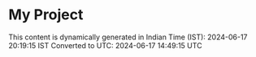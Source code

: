 # My Project

This content is dynamically generated in Indian Time (IST): 2024-06-17 20:19:15 IST
Converted to UTC: 2024-06-17 14:49:15 UTC
